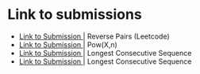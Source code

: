 <h1> Link to submissions </h1>
<ul>
  <li> <a href = "https://www.codingninjas.com/codestudio/problems/1112652?topList=striver-sde-sheet-problems&utm_source=striver&utm_medium=website&leftPanelTab=1"> Link to Submission </a> | Reverse Pairs (Leetcode)</li>
  <li> <a href = "https://leetcode.com/submissions/detail/823525676/"> Link to Submission </a> | Pow(X,n)</li>
 <li> <a href = "https://leetcode.com/submissions/detail/830607972/"> Link to Submission </a> | Longest Consecutive Sequence</li>
  <li> <a href = "https://www.codingninjas.com/codestudio/problems/920321?topList=striver-sde-sheet-problems&utm_source=striver&utm_medium=website&leftPanelTab=1"> Link to Submission </a> | Longest Consecutive Sequence</li>
